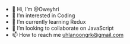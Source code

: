 - 👋 Hi, I’m @Oweyhri
- 👀 I’m interested in Coding
- 🌱 I’m currently learning Redux
- 💞️ I’m looking to collaborate on JavaScript
- 📫 How to reach me uhlanoongrk@gmail.com

<!---
Oweyhri/Oweyhri is a ✨ special ✨ repository because its `README.md` (this file) appears on your GitHub profile.
You can click the Preview link to take a look at your changes.
--->
